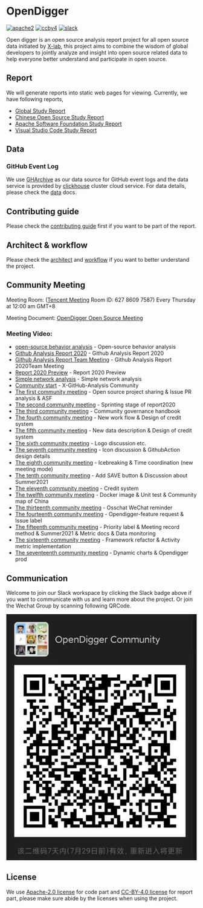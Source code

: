 # OpenDigger

[![apache2](https://img.shields.io/badge/license-Apache%202-blue)](LICENSE) [![ccby4](https://img.shields.io/badge/license-CC%20BY%204.0-blue)](LICENSE-CC-BY) [![slack](https://img.shields.io/badge/slack-join%20chat-green)](https://join.slack.com/t/x-github-analysis/shared_invite/zt-sf7iypjm-ze6xm0vlLLwq9mwd6BWqzw)

Open digger is an open source analysis report project for all open source data initiated by [X-lab](https://x-lab.info), this project aims to combine the wisdom of global developers to jointly analyze and insight into open source related data to help everyone better understand and participate in open source.

## Report

We will generate reports into static web pages for viewing. Currently, we have following reports,

- [Global Study Report](http://opendigger-oss.x-lab.info/global-study.html)
- [Chinese Open Source Study Report](http://opendigger-oss.x-lab.info/case-study-Chinese.html)
- [Apache Software Foundation Study Report](http://opendigger-oss.x-lab.info/case-study-ASF.html)
- [Visual Studio Code Study Report](http://opendigger-oss.x-lab.info/case-study-vscode.html)

## Data

### GitHub Event Log

We use [GHArchive](https://www.gharchive.org/) as our data source for GitHub event logs and the data service is provided by [clickhouse](https://clickhouse.tech/) cluster cloud service. For data details, please check the [data](https://github.com/X-lab2017/open-digger/blob/master/docs/DATA.md) docs.

## Contributing guide

Please check the [contributing guide](http://www.x-lab.info/open-digger/#/CONTRIBUTING) first if you want to be part of the report.

## Architect & workflow

Please check the [architect](https://www.x-lab.info/open-digger/#/architecture) and [workflow](https://www.x-lab.info/open-digger/#/workflow) if you want to better understand the project.

## Community Meeting

Meeting Room:  ([Tencent Meeting](https://meeting.tencent.com/) Room ID: 627 8609 7587) Every Thursday at 12:00 am GMT+8

Meeting Document: [OpenDigger Open Source Meeting](https://shimo.im/docs/THkd6GQYtTj6PT3t)
### Meeting Video:


-  [open-source behavior analysis](https://www.bilibili.com/video/BV1NT4y1J7a8) - Open-source behavior analysis
-  [Github Analysis Report 2020](https://www.bilibili.com/video/BV1yt4y1i7Tm) - Github Analysis Report 2020
-  [Github Analysis Report Team Meeting](https://www.bilibili.com/video/BV1yK41137G6) - Github Analysis Report 2020Team Meeting
-  [Report 2020 Preview](https://www.bilibili.com/video/BV16K411A7GR) - Report 2020 Preview
-  [Simple network analysis](https://www.bilibili.com/video/BV1GT4y1F79P) - Simple network analysis
-  [Community start](https://www.bilibili.com/video/BV1XA411L7Rm) - X-GitHub-Analysis Community 
-  [The first community meeting](https://www.bilibili.com/video/BV1rv411t7S4)  - Open source project sharing & Issue PR analysis & ASF
-  [The second community meeting](https://www.bilibili.com/video/BV15y4y1Y7V4)  - Sprinting stage of report2020
-  [The third community meeting](https://www.bilibili.com/video/BV1bp4y18733)  - Community governance handbook
-  [The fourth community meeting](https://www.bilibili.com/video/BV1wA411L7it)  - New work flow & Design of credit system
-  [The fifth community meeting](https://www.bilibili.com/video/BV1vK4y1m7Ay) - New data description & Design of credit system
-  [The sixth community meeting](https://www.bilibili.com/video/BV1iU4y1b7Rf)  - Logo discussion etc.
-  [The seventh community meeting](https://www.bilibili.com/video/BV13p4y147rz)  - Icon discussion & GithubAction  design details
-  [The eighth community meeting](https://www.bilibili.com/video/BV19b4y1Z7y1)  - Icebreaking & Time coordination (new meeting mode)
-  [The tenth community meeting](https://www.bilibili.com/video/BV1SV411j7Tu) - Add SAVE button & Discussion about Summer2021
-  [The eleventh community meeting](https://www.bilibili.com/video/BV1Ty4y1374k) - Credit system
-  [The twelfth community meeting](https://www.bilibili.com/video/BV1oB4y1u77z)  - Docker image & Unit test & Community map of China
-  [The thirteenth community meeting](https://www.bilibili.com/video/BV1kU4y157jM)  - Osschat WeChat reminder
-  [The fourteenth community meeting](https://www.bilibili.com/video/BV1Nq4y1L7GV) - Opendigger-feature request & Issue label
-  [The fifteenth community meeting](https://www.bilibili.com/video/BV1dK4y1u71Z) - Priority label & Meeting record method & Summer2021 & Metric docs & Data monitoring
- [The sixteenth community meeting](https://www.bilibili.com/video/BV1JX4y1w7Jc/) - Framework refactor & Activity metric implementation
- [The seventeenth community meeting](https://www.bilibili.com/video/BV1p64y1z7MV/) - Dynamic charts & Opendigger prod
## Communication

Welcome to join our Slack workspace by clicking the Slack badge above if you want to communicate with us and learn more about the project. Or join the Wechat Group by scanning following QRCode.

![](./docs/assets/wechat-qrcode.png)

## License

We use [Apache-2.0 license](LICENSE) for code part and [CC-BY-4.0 license](LICENSE-CC-BY) for report part, please make sure abide by the licenses when using the project.
